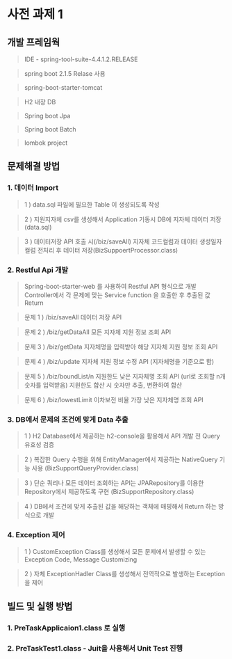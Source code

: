 # 사전 과제 1

## 개발 프레임웍
>IDE - spring-tool-suite-4.4.1.2.RELEASE

>spring boot 2.1.5 Relase 사용

>spring-boot-starter-tomcat

>H2 내장 DB 

>Spring boot Jpa

>Spring boot Batch

>lombok project


## 문제해결 방법

### 1. 데이터 Import
> 1 ) data.sql 파일에 필요한 Table 이 생성되도록 작성

> 2 ) 지원지자체 csv를 생성해서 Application 기동시 DB에 지자체 데이터 저장 (data.sql)
 
> 3 ) 데이터저장 API 호출 시(/biz/saveAll) 지자체 코드컬럼과 데이터 생성일자 컬럼 전처리 후 데이터 저장(BizSuppoertProcessor.class)


### 2. Restful Api 개발
>  Spring-boot-starter-web 를 사용하여 Restful API 형식으로 개발
>  Controller에서 각 문제에 맞는 Service function 을 호출한 후 추출된 값 Return

>  문제 1 ) /biz/saveAll
>         데이터 저장 API

>  문제 2 ) /biz/getDataAll
>         모든 지자체 지원 정보 조회 API

>  문제 3 ) /biz/getData
>         지자체명을 입력받아 해당 지자체 지원 정보 조회 API

>  문제 4 ) /biz/update
>         지자체 지원 정보 수정 API (지자체명을 기준으로 함)

>  문제 5 ) /biz/boundList/n
>         지원한도 낮은 지자체명 조회 API (url로 조회할 n개 숫자를 입력받음)
>         지원한도 합산 시 숫자만 추출, 변환하여 합산

>  문제 6 ) /biz/lowestLimit
>         이차보전 비율 가장 낮은 지자체명 조회 API

### 3. DB에서 문제의 조건에 맞게 Data 추출 
>  1 ) H2 Database에서 제공하는 h2-console을 활용해서 API 개발 전 Query 유효성 검증
 
>  2 ) 복잡한 Query 수행을 위해 EntityManager에서 제공하는 NativeQuery 기능 사용 (BizSupportQueryProvider.class)

>  3 ) 단순 쿼리나 모든 데이터 조회하는 API는 JPARepository를 이용한 Repository에서 제공하도록 구현 (BizSupportRepository.class)
 
>  4 ) DB에서 조건에 맞게 추출된 값을 해당하는 객체에 매핑해서 Return 하는 방식으로 개발


### 4. Exception 제어
>  1 ) CustomException Class를 생성해서 모든 문제에서 발생할 수 있는 Exception Code, Message Customizing
 
>  2 ) 자체 ExceptionHadler Class를 생성해서 전역적으로 발생하는 Exception 을 제어


## 빌드 및 실행 방법

### 1. PreTaskApplicaion1.class 로 실행
### 2. PreTaskTest1.class - Juit을 사용해서 Unit Test 진행
